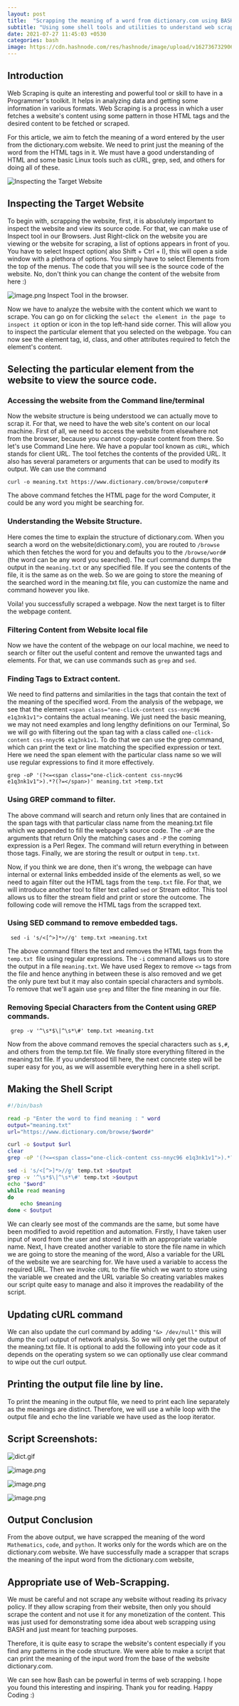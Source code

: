 ```yaml
---
layout: post
title:  "Scrapping the meaning of a word from dictionary.com using BASH script."
subtitle: "Using some shell tools and utilities to understand web scrapping and making a script to scrap a webpage."
date: 2021-07-27 11:45:03 +0530
categories: bash
image: https://cdn.hashnode.com/res/hashnode/image/upload/v1627367329063/dabJLKcD-.png?w=1600&h=840&fit=crop&crop=entropy&auto=compress
---
```


## Introduction

Web Scraping is quite an interesting and powerful tool or skill to have in a Programmer's toolkit.  It helps in analyzing data and getting some information in various formats. Web Scraping is a process in which a user fetches a website's content using some pattern in those HTML tags and the desired content to be fetched or scraped.

For this article, we aim to fetch the meaning of a word entered by the user from the dictionary.com website. We need to print just the meaning of the word from the HTML tags in it. We must have a good understanding of HTML and some basic Linux tools such as cURL, grep, sed, and others for doing all of these. 

![Inspecting the Target Website](https://cdn.hashnode.com/res/hashnode/image/upload/v1625737499658/FGLusWSII.png)

## Inspecting the Target Website

To begin with, scrapping the website, first, it is absolutely important to inspect the website and view its source code. For that, we can make use of Inspect tool in our Browsers. Just Right-click on the website you are viewing or the website for scraping, a list of options appears in front of you. You have to select Inspect option( also Shift + Ctrl + I), this will open a side window with a plethora of options. You simply have to select Elements from the top of the menus. The code that you will see is the source code of the website. No, don't think you can change the content of the website from here :)

![image.png](https://cdn.hashnode.com/res/hashnode/image/upload/v1625737510444/KonUrEpcq-.png)
Inspect Tool in the browser.

Now we have to analyze the website with the content which we want to scrape. You can go on for clicking the `select the element in the page to inspect it` option or icon in the top left-hand side corner. This will allow you to inspect the particular element that you selected on the webpage. You can now see the element tag, id, class, and other attributes required to fetch the element's content.


## Selecting the particular element from the website to view the source code.


### Accessing the website from the Command line/terminal

Now the website structure is being understood we can actually move to scrap it. For that, we need to have the web site's content on our local machine. First of all, we need to access the website from elsewhere not from the browser, because you cannot copy-paste content from there. So let's use Command Line here. We have a popular tool known as `cURL`, which stands for client URL. The tool fetches the contents of the provided URL. It also has several parameters or arguments that can be used to modify its output. We can use the command

```
curl -o meaning.txt https://www.dictionary.com/browse/computer#
```

The above command fetches the HTML page for the word Computer, it could be any word you might be searching for.

### Understanding the Website Structure.

Here comes the time to explain the structure of dictionary.com. When you search a word on the website(dictionary.com), you are routed to `/browse` which then fetches the word for you and defaults you to the `/browse/word#` (the word can be any word you searched). The curl command dumps the output in the `meaning.txt` or any specified file. If you see the contents of the file, it is the same as on the web.  So we are going to store the meaning of the searched word in the meaning.txt file, you can customize the name and command however you like.

Voila! you successfully scraped a webpage. Now the next target is to filter the webpage content.

### Filtering Content from Website local file

Now we have the content of the webpage on our local machine, we need to search or filter out the useful content and remove the unwanted tags and elements. For that, we can use commands such as `grep` and `sed`. 

### Finding Tags to Extract content.

We need to find patterns and similarities in the tags that contain the text of the meaning of the specified word. From the analysis of the webpage, we see that the element `<span class="one-click-content css-nnyc96 e1q3nk1v1">` contains the actual meaning. We just need the basic meaning, we may not need examples and long lengthy definitions on our Terminal, So we will go with filtering out the span tag with a class called `one-click-content css-nnyc96 e1q3nk1v1`. To do that we can use the grep command, which can print the text or line matching the specified expression or text. Here we need the span element with the particular class name so we will use regular expressions to find it more effectively.

```shell
grep -oP '(?<=<span class="one-click-content css-nnyc96 e1q3nk1v1">).*?(?=</span>)' meaning.txt >temp.txt 
```

### Using GREP command to filter.

The above command will search and return only lines that are contained in the span tags with that particular class name from the meaning.txt file which we appended to fill the webpage's source code. The `-oP` are the arguments that return Only the matching cases and `-P` the coming expression is a Perl Regex. The command will return everything in between those tags. Finally, we are storing the result or output in `temp.txt`. 

Now, if you think we are done, then it's wrong, the webpage can have internal or external links embedded inside of the elements as well, so we need to again filter out the HTML tags from the `temp.txt` file. For that, we will introduce another tool to filter text called `sed` or Stream editor. This tool allows us to filter the stream field and print or store the outcome. The following code will remove the HTML tags from the scrapped text.

### Using SED command to remove embedded tags.

```shell
 sed -i 's/<[^>]*>//g' temp.txt >meaning.txt
```
The above command filters the text and removes the HTML tags from the `temp.txt `file using regular expressions. The `-i` command allows us to store the output in a file `meaning.txt`.  We have used Regex to remove `<>` tags from the file and hence anything in between these is also removed and we get the only pure text but it may also contain special characters and symbols. To remove that we'll again use `grep` and filter the fine meaning in our file.

### Removing Special Characters from the Content using GREP commands.
```shell
 grep -v '^\s*$\|^\s*\#' temp.txt >meaning.txt
```

Now from the above command removes the special characters such as `$,#`, and others from the temp.txt file. We finally store everything filtered in the meaning.txt file. If you understood till here, the next concrete step will be super easy for you, as we will assemble everything here in a shell script.

## Making the Shell Script

```bash
#!/bin/bash

read -p "Enter the word to find meaning : " word
output="meaning.txt"
url="https://www.dictionary.com/browse/$word#"

curl -o $output $url 
clear
grep -oP '(?<=<span class="one-click-content css-nnyc96 e1q3nk1v1">).*?(?=</span>)' $output >temp.txt 

sed -i 's/<[^>]*>//g' temp.txt >$output
grep -v '^\s*$\|^\s*\#' temp.txt >$output
echo "$word"
while read meaning 
do
	echo $meaning
done < $output
```

We can clearly see most of the commands are the same, but some have been modified to avoid repetition and automation. Firstly, I have taken user input of word from the user and stored it in with an appropriate variable name.  Next, I have created another variable to store the file name in which we are going to store the meaning of the word, Also a variable for the URL of the website we are searching for. We have used a variable to access the required URL. Then we invoke `cURL` to the file which we want to store using the variable we created and the URL variable So creating variables makes our script quite easy to manage and also it improves the readability of the script. 

## Updating cURL command

We can also update the curl command by adding `"&> /dev/null"` this will dump the curl output of network analysis. So we will only get the output of the meaning.txt file.  It is optional to add the following into your code as it depends on the operating system so we can optionally use clear command to wipe out the curl output.

## Printing the output file line by line.

To print the meaning in the output file, we need to print each line separately as the meanings are distinct. Therefore, we will use a while loop with the output file and echo the line variable we have used as the loop iterator.

## Script Screenshots:


![dict.gif](https://cdn.hashnode.com/res/hashnode/image/upload/v1627366344193/We_heehuL.gif)


![image.png](https://cdn.hashnode.com/res/hashnode/image/upload/v1627365131696/YH8Vaqoh_.png)


![image.png](https://cdn.hashnode.com/res/hashnode/image/upload/v1627365274090/D9IETfRAh.png)


![image.png](https://cdn.hashnode.com/res/hashnode/image/upload/v1627365304653/A9AXuHDH8.png)
 

## Output Conclusion

From the above output, we have scrapped the meaning of the word `Mathematics`, `code`, and `python`.  It works only for the words which are on the dictionary.com website. We have successfully made a scrapper that scraps the meaning of the input word from the dictionary.com website, 

## Appropriate use of Web-Scrapping.

We must be careful and not scrape any website without reading its privacy policy. If they allow scraping from their website, then only you should scrape the content and not use it for any monetization of the content. This was just used for demonstrating some idea about web scrapping using BASH and just meant for teaching purposes.

Therefore, it is quite easy to scrape the website's content especially if you find any patterns in the code structure. We were able to make a script that can print the meaning of the input word from the base of the website dictionary.com.

We can see how Bash can be powerful in terms of web scrapping. I hope you found this interesting and inspiring. Thank you for reading. Happy Coding :)
